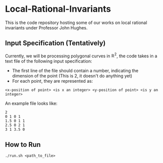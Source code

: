 # Local-Rational-Invariants

This is the code repository hosting some of our works on local rational invariants under Professor John Hughes.

## Input Specification (Tentatively)

Currently, we will be processing polygonal curves in $\mathbb{R}^2$, the code takes in a text file of the following input specification:
- The first line of the file should contain a number, indicating the dimension of the point (This is 2, it doesn't do anything yet)
- For each point, they are represented as:
```
<x-position of point> <is x an integer> <y-position of point> <is y an integer>
```
An example file looks like:
```
2
0 1 0 1
1.5 0 1 1
2.5 0 2 1
3 1 3.5 0
```

## How to Run
```
./run.sh <path_to_file>
```